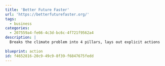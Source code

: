 ```yaml
---
title: 'Better Future Faster'
url: 'https://betterfuturefaster.org/'
tags:
  - business
categories:
  - 207559a4-fe66-4c3d-bc6c-4f721f9562a4
description: |
  Breaks the climate problem into 4 pillars, lays out explicit actions required for each and allows businesses and policy makers to commit to these actions.
  
blueprint: action
id: f4652816-20c9-49c9-8f39-f6847675fedd
---
```

